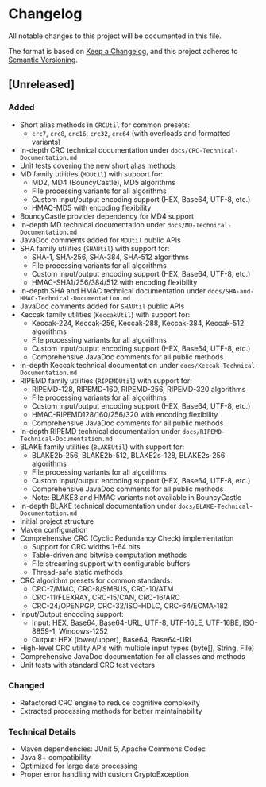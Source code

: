 # Changelog

All notable changes to this project will be documented in this file.

The format is based on [Keep a Changelog](https://keepachangelog.com/en/1.0.0/),
and this project adheres to [Semantic Versioning](https://semver.org/spec/v2.0.0.html).

## [Unreleased]

### Added

- Short alias methods in `CRCUtil` for common presets:
  - `crc7`, `crc8`, `crc16`, `crc32`, `crc64` (with overloads and formatted variants)
- In-depth CRC technical documentation under `docs/CRC-Technical-Documentation.md`
- Unit tests covering the new short alias methods
- MD family utilities (`MDUtil`) with support for:
  - MD2, MD4 (BouncyCastle), MD5 algorithms
  - File processing variants for all algorithms
  - Custom input/output encoding support (HEX, Base64, UTF-8, etc.)
  - HMAC-MD5 with encoding flexibility
- BouncyCastle provider dependency for MD4 support
- In-depth MD technical documentation under `docs/MD-Technical-Documentation.md`
- JavaDoc comments added for `MDUtil` public APIs
- SHA family utilities (`SHAUtil`) with support for:
  - SHA-1, SHA-256, SHA-384, SHA-512 algorithms
  - File processing variants for all algorithms
  - Custom input/output encoding support (HEX, Base64, UTF-8, etc.)
  - HMAC-SHA1/256/384/512 with encoding flexibility
- In-depth SHA and HMAC technical documentation under `docs/SHA-and-HMAC-Technical-Documentation.md`
- JavaDoc comments added for `SHAUtil` public APIs
- Keccak family utilities (`KeccakUtil`) with support for:
  - Keccak-224, Keccak-256, Keccak-288, Keccak-384, Keccak-512 algorithms
  - File processing variants for all algorithms
  - Custom input/output encoding support (HEX, Base64, UTF-8, etc.)
  - Comprehensive JavaDoc comments for all public methods
- In-depth Keccak technical documentation under `docs/Keccak-Technical-Documentation.md`
- RIPEMD family utilities (`RIPEMDUtil`) with support for:
  - RIPEMD-128, RIPEMD-160, RIPEMD-256, RIPEMD-320 algorithms
  - File processing variants for all algorithms
  - Custom input/output encoding support (HEX, Base64, UTF-8, etc.)
  - HMAC-RIPEMD128/160/256/320 with encoding flexibility
  - Comprehensive JavaDoc comments for all public methods
- In-depth RIPEMD technical documentation under `docs/RIPEMD-Technical-Documentation.md`
- BLAKE family utilities (`BLAKEUtil`) with support for:
  - BLAKE2b-256, BLAKE2b-512, BLAKE2s-128, BLAKE2s-256 algorithms
  - File processing variants for all algorithms
  - Custom input/output encoding support (HEX, Base64, UTF-8, etc.)
  - Comprehensive JavaDoc comments for all public methods
  - Note: BLAKE3 and HMAC variants not available in BouncyCastle
- In-depth BLAKE technical documentation under `docs/BLAKE-Technical-Documentation.md`
- Initial project structure
- Maven configuration
- Comprehensive CRC (Cyclic Redundancy Check) implementation
  - Support for CRC widths 1-64 bits
  - Table-driven and bitwise computation methods
  - File streaming support with configurable buffers
  - Thread-safe static methods
- CRC algorithm presets for common standards:
  - CRC-7/MMC, CRC-8/SMBUS, CRC-10/ATM
  - CRC-11/FLEXRAY, CRC-15/CAN, CRC-16/ARC
  - CRC-24/OPENPGP, CRC-32/ISO-HDLC, CRC-64/ECMA-182
- Input/Output encoding support:
  - Input: HEX, Base64, Base64-URL, UTF-8, UTF-16LE, UTF-16BE, ISO-8859-1, Windows-1252
  - Output: HEX (lower/upper), Base64, Base64-URL
- High-level CRC utility APIs with multiple input types (byte[], String, File)
- Comprehensive JavaDoc documentation for all classes and methods
- Unit tests with standard CRC test vectors

### Changed

- Refactored CRC engine to reduce cognitive complexity
- Extracted processing methods for better maintainability

### Technical Details

- Maven dependencies: JUnit 5, Apache Commons Codec
- Java 8+ compatibility
- Optimized for large data processing
- Proper error handling with custom CryptoException
